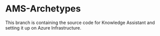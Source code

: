# AMS-Archetypes
This branch is containing the source code for Knowledge Assistant and setting it up on Azure Infrastructure.
